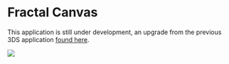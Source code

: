 # Fractal Canvas
 This application is still under development, an upgrade from the previous 3DS application [found here](http://smilebasicsource.com/page?pid=284).

![](/screenshots/1.png)
